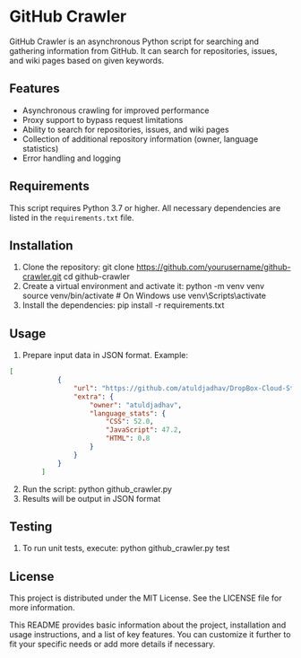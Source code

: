 # GitHub Crawler

GitHub Crawler is an asynchronous Python script for searching and gathering information from GitHub. It can search for repositories, issues, and wiki pages based on given keywords.

## Features

- Asynchronous crawling for improved performance
- Proxy support to bypass request limitations
- Ability to search for repositories, issues, and wiki pages
- Collection of additional repository information (owner, language statistics)
- Error handling and logging

## Requirements

This script requires Python 3.7 or higher. All necessary dependencies are listed in the `requirements.txt` file.

## Installation

1. Clone the repository:
  git clone https://github.com/yourusername/github-crawler.git
  cd github-crawler
2. Create a virtual environment and activate it:
  python -m venv venv
  source venv/bin/activate  # On Windows use venv\Scripts\activate
3. Install the dependencies:
   pip install -r requirements.txt

## Usage

1. Prepare input data in JSON format. Example:
```json
[
            {
                "url": "https://github.com/atuldjadhav/DropBox-Cloud-Storage",
                "extra": {
                    "owner": "atuldjadhav",
                    "language_stats": {
                        "CSS": 52.0,
                        "JavaScript": 47.2,
                        "HTML": 0.8
                    }
                }
            }
        ]
```
2. Run the script:
   python github_crawler.py
3. Results will be output in JSON format

## Testing
1. To run unit tests, execute:
  python github_crawler.py test

## License
This project is distributed under the MIT License. See the LICENSE file for more information.

This README provides basic information about the project, installation and usage instructions, and a list of key features. You can customize it further to fit your specific needs or add more details if necessary.
